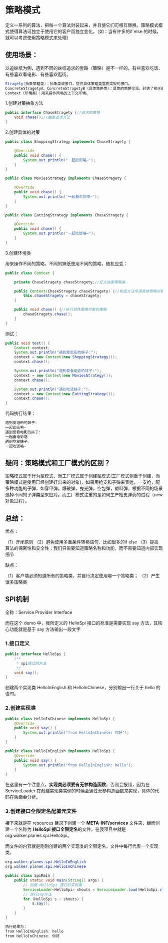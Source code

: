 # 策略模式

定义一系列的算法，把每一个算法封装起来，并且使它们可相互替换。策略模式模式使得算法可独立于使用它的客户而独立变化。（如：当有许多的if else 的时候，就可以考虑使用策略模式来处理）



## 使用场景：

 以追妹纸为例，遇到不同的妹纸追求的套路（策略）是不一样的。有些喜欢吃饭、有些喜欢看电影、有些喜欢逛街。

```java
Stragety(抽象策略类)：抽象类或接口，提供具体策略类需要实现的接口。
ConcreteStragetyA、ConcreteStragetyB（具体策略类）：具体的策略实现，封装了相关的算法实现。
Context（环境类）：用来操作策略的上下文环境。
```

1.创建对策抽象方法

```java
public interface ChaseStragety {//追求的策略
    void chase();//抽象追求方法
}
```

2.创建具体的对策

```java
public class ShoppingStrategy implements ChaseStragety {

    @Override
    public void chase() {
        System.out.println("一起逛街咯~");
    }
}
```

```java
public class MoviesStrategy implements ChaseStragety {

    @Override
    public void chase() {
        System.out.println("一起看电影咯~");
    }
}
```

```java
public class EattingStrategy implements ChaseStragety {

    @Override
    public void chase() {
        System.out.println("一起吃饭咯~");
    }
}
```

3.创建环境类

用来操作不同的策略，不同的妹纸使用不同的策略，随机应变：

```java
public class Context {

    private ChaseStragety chaseStragety;//定义抽象策略类

    public Context(ChaseStragety chaseStragety) {//构造方法传递具体策略对象过来
        this.chaseStragety = chaseStragety;
    }

    public void chase() {//执行具体策略对象的策略
        chaseStragety.chase();
    }
}

```

测试：

```java
public void test() {
    Context context;
    System.out.println("遇到爱逛街的妹子:");
    context = new Context(new ShoppingStrategy());
    context.chase();

    System.out.println("遇到爱看电影的妹子:");
    context = new Context(new MoviesStrategy());
    context.chase();

    System.out.println("遇到吃货妹子:");
    context = new Context(new EattingStrategy());
    context.chase();
}
```

代码执行结果：

```java
遇到爱逛街的妹子:
一起逛街咯~
遇到爱看电影的妹子:
一起看电影咯~
遇到吃货妹子:
一起吃饭咯~
```

 

## 疑问：策略模式和工厂模式的区别？

策略模式属于行为型模式，而工厂模式属于创建型模式(工厂模式侧重于创建，而策略模式是使用已经创建好出来的对象)，如果用枪支和子弹来表达，一支枪，配多种功能的子弹，如穿甲弹，爆破弹，曳光弹，空包弹，塑料弹，根据不同的场景选择不同的子弹类型来应对。而工厂模式注重的是如何生产枪支弹药的过程（new 对象过程）。



## 总结：

优点：

（1）开闭原则
（2）避免使用多重条件转移语句，比如很多的if else
（3）提高算法的保密性和安全性；我们只需要知道策略名称和功能，而不需要知道内部实现细节

缺点：

（1）客户端必须知道所有的策略类，并自行决定使用哪一个策略类；
（2）产生很多策略类





## SPI机制

全称：Service Provider Interface

而在这个 demo 中，我所定义的 HelloSpi 接口的标准是需要实现 say 方法，其核心功能就是基于 say 方法输出一段文字

### 1.接口定义

```java
public interface HelloSpi {
    /**
     * spi接口的方法
     */
    void say();
}
```

创建两个实现类 HelloInEnglish 和 HelloInChinese，分别输出一行关于 hello 的语句。

### 2.创建实现类

```java
public class HelloInChinese implements HelloSpi {
    @Override
    public void say() {
        System.out.println("from HelloInChinese: 你好");
    }
}

public class HelloInEnglish implements HelloSpi {
    @Override
    public void say() {
        System.out.println("from HelloInEnglish: hello");
    }
}

```

在这里有一个注意点，**实现类必须要有无参构造函数**，否则会报错，因为在 ServiceLoader 在创建实现类实例的时候会通过无参构造函数来实现，具体的代码在后面会分析。

### 3.创建接口全限定名配置元文件

接下来就是在 resources 目录下创建一个 **META-INF/services** 文件夹，继而创建一个名称为 **HelloSpi 接口全限定名**的文件，在我项目中就是 org.walker.planes.spi.HelloSpi。

而文件的内容就是刚刚创建的两个实现类的全限定名，文件中每行代表一个实现类。

```java
org.walker.planes.spi.HelloInEnglish
org.walker.planes.spi.HelloInChinese
```

```java
public class SpiMain {
    public static void main(String[] args) {
        // 加载 HelloSpi 接口的实现类
        ServiceLoader<HelloSpi> shouts = ServiceLoader.load(HelloSpi.class);
        // 执行say方法
        for (HelloSpi s : shouts) {
            s.say();
        }
    }
}

执行结果为：
from HelloInEnglish: hello
from HelloInChinese: 你好
```







